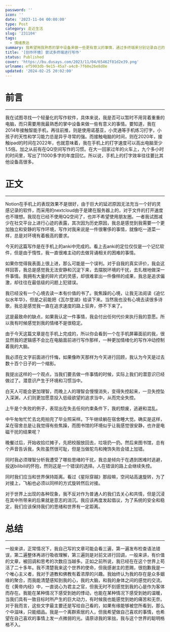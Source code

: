 ```yaml
---
password: ''
icon: ''
date: '2023-11-04 00:00:00'
type: Post
category: 走近生活
slug: '231104'
tags:
  - 情绪表达
summary: 我希望用我熟悉的掌中设备来做一些更有意义的事情，通过多终端来分别记录自己的不同感受。
title: '[创作环境] 尝试多终端进行写作'
status: Published
cover: 'https://bu.dusays.com/2023/11/04/65462f81d2e39.png'
urlname: ef5903db-9e15-45a7-a4c0-7f60e26e8d8e
updated: '2024-02-25 20:02:00'
---
```


# 前言


---


  我在试图寻找一个轻量化的写作软件，具体来说，我是否可以暂时不用背着重重的电脑，而只需要用我最熟悉的掌中设备来做一些有意义的事情。要知道，我在2014年接触智能手机，再往前推，则是使用诺基亚，小灵通等手机练习打字，小孩子的天性和学习能力总是异乎寻常的强。而接触电脑的时间，则在2020年，接触ipad的时间在2022年，也就意味着，我在手机上的打字速度可以高出电脑至少1.5倍。加之从前有在QQ空间写作的习惯。在大一回家过年的火车上，九个多小时的时间里，写出了11000多字的年度回忆。所以说，手机上的打字效率往往要比其他设备高很多。


# 正文


---


  Notion在手机上的表现效果不是很好，由于巨大的延迟原因无法充当一个好的灵感记录的软件，而采用的nextcloud由于是建在服务器上的，对于文件的打开速度也不理想。我现在已经不使用QQ空间了，也并不希望使用朋友圈。一者我试图减少在社交平台上进行心迹的表露，其次因为历史原因，我总是感觉到我需要一个更加独立和安静的写作环境，写作对我来说是一件很奢侈的事情，就像吃一道菜一样，总是对环境有着极高的要求。  


  今天的这篇写作是在手机上的anki中完成的。看上去anki的定位仅仅是一个记忆软件，但是由于惰性，我一直很难主动的去做背诵相关的困难的事情。  


  如果你觉得我表面上很上进，那么可能是一个误判。对于自我的真实评价，我会这样回答，我总是感觉我无法安静和沉淀下来，去摆脱环境的干扰，去扎根地做深一件事情。我拥有大量的碎片式的灵感，却很难拿出一件像样的成果，我总是追求偏激，却往往在最低级的问题上犯错误。  


  我已经没有一个心境去读一本有价值的书了。我焦躁的心境，让我无法阅读《追忆似水年华》，但是之前能把《瓦尔登湖》给读下来。当然我也没有心境去读很多诗歌，我总是感觉我一直在追求速度的路上狂奔，停不下来了。 


  这是最致命的缺点，如果我认定一件事情，我会付出任何代价来执行我的意愿。所以我有时候感觉到我的情绪不是很稳定。 


  由于今天这篇文章是在手机上完成的，所以你会看到一个在手机屏幕面前的我，很显然我的逻辑感不会比在电脑面前进行写作那样，一种更加情绪化的写作冲动控制着我的大脑。 


  我必须在文字前面进行忏悔，如果像昨天那样为今天进行回顾，我认为今天是过去数十百个日子的一个缩影。  


  我提出这样的一个观点，当我们要去做一件事情的时候，实际上我们的潜意识已经做过了。潜意识产生于环境和习惯当中。


  白天人可能会更加理智，而晚上人的理智会慢慢消失，变得失控起来，一旦失控坠入深渊，人们则更加愿意投入低级欲望的追求当中，从而完全失控。


  上午是个失败的例子，表现出在失去任何约束条件下，我的颓废，逃避和混乱。


  中午匆匆忙忙去北苑拍完了毕业照采样。下午继续躺在宿舍睡大觉。确实是这样，呆在宿舍总是让我觉得有些焦躁，而图书馆的环境似乎让我感觉很安静，也许是电磁干扰的结果呢？


  晚餐过后，开始收拾烂摊子，先把校服放回去，垃圾扔一扔。然后来图书馆，总有个声音告诉我，失败虽然很可耻，但是当做鸵鸟和掩饰失败会错上加错。


  同时我必须理智分析我遭受了哪些思绪的干扰，我总是倾向于在遇到困难时逃避，投送bilibili的怀抱，然则这是一个错误的选择。人在错误的路上会继续失控。


  同时我们应当和世界保持距离。看过《星际穿越》那段嘛，空间站高速旋转，为了对接上，飞船也必须以同样的方式旋转然后对接。


  对于世界上出现的各种现象，我不反对作为普通人的我们去关心和共情，但是沉浸在其中所带来的后果就是意志的消沉。我应该再度发起倡议，为了系统的安全和稳定，我们应该保持我们的思绪和世界有一定距离。


# 总结


---


  一般来讲，正常情况下，我自己写的文章可能会看三遍，第一遍发布检查语法错误，第二遍整体再进行吸收理解，第三遍则是对前文进行回调，一般来讲，有价值的文章，被回调和思考的次数应当越多。正如之前所说，我已经在在这个世界上苟活了二十多年。我不清楚我来这个世界的使命，但我感谢主的恩赐，很抱歉我是一个唯心主义者，我对于道教和佛教有着浓厚的兴趣。我始终认为我的存在是众多姻缘的聚合，而我能清楚感知到我的心，我的大脑，和我的身体之间的感觉的交流。在《黄帝内经》中，一直说心为君主之官，但我无时不刻感觉到我的心是作为客体而存在。我能在某种情况下感受到她的悸动，也能在某种情况下感受到她的温暖，当我们具有一致目标时所产生的巨大动力，有时候我也能感觉到她的痛苦和无奈。对于我而言，这些文字最主要还是写给自己看的，如果有缘能够被您所看到，那么个中滋味，只能细品。我是一个离群索居的人，但我希望做自己喜欢的事情，也希望在自己喜欢的事情上发一点微弱的光。请原谅我的笨拙，我与这个世界的聪明格格不入。

